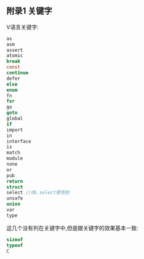 ## 附录1 关键字

V语言关键字:

```c
as
asm
assert
atomic
break 
const  
continue
defer
else
enum
fn
for
go
goto
global
if
import
in
interface
is
match
module
none
or
pub
return
struct
select //db.select使用到
unsafe
union
var
type
```

这几个没有列在关键字中,但是跟关键字的效果基本一致:

```c
sizeof
typeof
C
```

